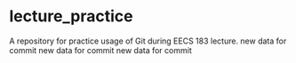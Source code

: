 lecture_practice
================

A repository for practice usage of Git during EECS 183 lecture.
new data for commit
new data for commit
new data for commit
